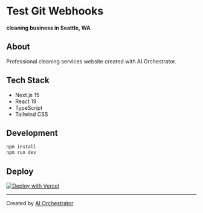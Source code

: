 # Test Git Webhooks

**cleaning business in Seattle, WA**

## About

Professional cleaning services website created with AI Orchestrator.

## Tech Stack

- Next.js 15
- React 19
- TypeScript
- Tailwind CSS

## Development

```bash
npm install
npm run dev
```

## Deploy

[![Deploy with Vercel](https://vercel.com/button)](https://vercel.com/import/git?s=https://github.com/post-meta/test-git-webhooks)

---

Created by [AI Orchestrator](https://github.com/post-meta/website-automation-system)
